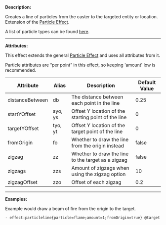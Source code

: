 **Description:** 

Creates a line of particles from the caster to the targeted entity or location. Extension of the [Particle Effect](/skills/effects/particles).

A list of particle types can be found [here](/skills/effects/particles/types).

---

**Attributes:**

This effect extends the general [Particle Effect](/skills/effects/particles) and uses all attributes from it.

Particle attributes are “per point” in this effect, so keeping 'amount' low is recommended.

| Attribute       | Alias    | Description                                         | Default Value |
| --------------- | -------- | --------------------------------------------------- | ------------- |
| distanceBetween | db       | The distance between each point in the line         | 0.25          |
| startYOffset    | syo, ys  | Offset Y location of the starting point of the line | 0             |
| targetYOffset   | tyo, yt  | Offset Y location of the target point of the line   | 0             |
| fromOrigin      | fo       | Whether to draw the line from the origin instead    | false         |
| zigzag          | zz       | Whether to draw the line to the target as a zigzag  | false         |
| zigzags         | zzs      | Amount of zigzags when using the zigzag option      | 10            |
| zigzagOffset    | zzo      | Offset of each zigzag                               | 0.2           |

---

**Examples:**

Example would draw a beam of fire from the origin to the target.

```
- effect:particleline{particle=flame;amount=1;fromOrigin=true} @target
```